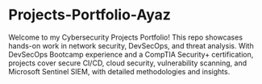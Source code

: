 # Projects-Portfolio-Ayaz
Welcome to my Cybersecurity Projects Portfolio! This repo showcases hands-on work in network security, DevSecOps, and threat analysis. With DevSecOps Bootcamp experience and a CompTIA Security+ certification, projects cover secure CI/CD, cloud security, vulnerability scanning, and Microsoft Sentinel SIEM, with detailed methodologies and insights.

